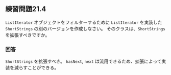 ## 練習問題21.4

`ListIterator` オブジェクトをフィルターするために `ListIterator` を実装した `ShortStrings` の別のバージョンを作成しなさい。
そのクラスは、`ShortStrings` を拡張すべきですか。

### 回答
`ShortStrings` を拡張すべき。
`hasNext`, `next` は流用できるため、拡張によって実装を減らすことができる。
